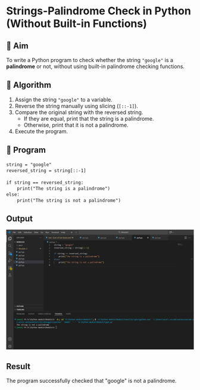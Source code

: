 # Strings-Palindrome Check in Python (Without Built-in Functions)

## 🎯 Aim
To write a Python program to check whether the string `"google"` is a **palindrome** or not, without using built-in palindrome checking functions.

## 🧠 Algorithm
1. Assign the string `"google"` to a variable.
2. Reverse the string manually using slicing (`[::-1]`).
3. Compare the original string with the reversed string.
   - If they are equal, print that the string is a palindrome.
   - Otherwise, print that it is not a palindrome.
4. Execute the program.

## 🧾 Program
```
string = "google"
reversed_string = string[::-1]

if string == reversed_string:
    print("The string is a palindrome")
else:
    print("The string is not a palindrome")
```

## Output
![alt text](<Screenshot 2025-10-20 142112.png>)


## Result
The program successfully checked that "google" is not a palindrome.
